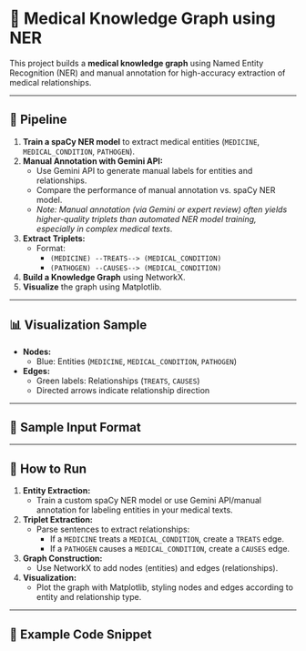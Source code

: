 # 🧠 Medical Knowledge Graph using NER

This project builds a **medical knowledge graph** using Named Entity Recognition (NER) and manual annotation for high-accuracy extraction of medical relationships.

---

## 📌 Pipeline

1. **Train a spaCy NER model** to extract medical entities (`MEDICINE`, `MEDICAL_CONDITION`, `PATHOGEN`).
2. **Manual Annotation with Gemini API:**  
   - Use Gemini API to generate manual labels for entities and relationships.
   - Compare the performance of manual annotation vs. spaCy NER model.
   - *Note: Manual annotation (via Gemini or expert review) often yields higher-quality triplets than automated NER model training, especially in complex medical texts*.
3. **Extract Triplets:**  
   - Format:  
     - `(MEDICINE) --TREATS--> (MEDICAL_CONDITION)`
     - `(PATHOGEN) --CAUSES--> (MEDICAL_CONDITION)`
4. **Build a Knowledge Graph** using NetworkX.
5. **Visualize** the graph using Matplotlib.

---

## 📊 Visualization Sample

- **Nodes:**  
  - Blue: Entities (`MEDICINE`, `MEDICAL_CONDITION`, `PATHOGEN`)
- **Edges:**  
  - Green labels: Relationships (`TREATS`, `CAUSES`)
  - Directed arrows indicate relationship direction

---

## 📁 Sample Input Format


---

## 🚀 How to Run

1. **Entity Extraction:**  
   - Train a custom spaCy NER model or use Gemini API/manual annotation for labeling entities in your medical texts.
2. **Triplet Extraction:**  
   - Parse sentences to extract relationships:
     - If a `MEDICINE` treats a `MEDICAL_CONDITION`, create a `TREATS` edge.
     - If a `PATHOGEN` causes a `MEDICAL_CONDITION`, create a `CAUSES` edge.
3. **Graph Construction:**  
   - Use NetworkX to add nodes (entities) and edges (relationships).
4. **Visualization:**  
   - Plot the graph with Matplotlib, styling nodes and edges according to entity and relationship type.

---

## 📝 Example Code Snippet

